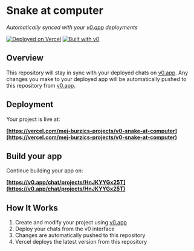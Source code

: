 # Snake at computer

*Automatically synced with your [v0.app](https://v0.app) deployments*

[![Deployed on Vercel](https://img.shields.io/badge/Deployed%20on-Vercel-black?style=for-the-badge&logo=vercel)](https://vercel.com/mej-burzics-projects/v0-snake-at-computer)
[![Built with v0](https://img.shields.io/badge/Built%20with-v0.app-black?style=for-the-badge)](https://v0.app/chat/projects/HnJKYYGx25T)

## Overview

This repository will stay in sync with your deployed chats on [v0.app](https://v0.app).
Any changes you make to your deployed app will be automatically pushed to this repository from [v0.app](https://v0.app).

## Deployment

Your project is live at:

**[https://vercel.com/mej-burzics-projects/v0-snake-at-computer](https://vercel.com/mej-burzics-projects/v0-snake-at-computer)**

## Build your app

Continue building your app on:

**[https://v0.app/chat/projects/HnJKYYGx25T](https://v0.app/chat/projects/HnJKYYGx25T)**

## How It Works

1. Create and modify your project using [v0.app](https://v0.app)
2. Deploy your chats from the v0 interface
3. Changes are automatically pushed to this repository
4. Vercel deploys the latest version from this repository